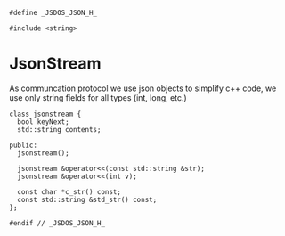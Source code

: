 
```#ifndef _JSDOS_JSON_H_
#define _JSDOS_JSON_H_

#include <string>

```

JsonStream
==========

As communcation protocol we use json objects
to simplify c++ code, we use only string fields
for all types (int, long, etc.)

```
class jsonstream {
  bool keyNext;
  std::string contents;

public:
  jsonstream();

  jsonstream &operator<<(const std::string &str);
  jsonstream &operator<<(int v);

  const char *c_str() const;
  const std::string &std_str() const;
};

#endif // _JSDOS_JSON_H_
```


